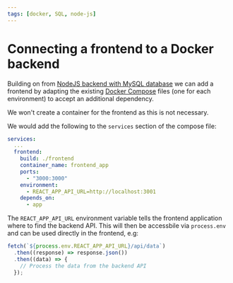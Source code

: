 ```yaml
---
tags: [docker, SQL, node-js]
---
```


# Connecting a frontend to a Docker backend

Building on from
[NodeJS backend with MySQL database](Node_and_MySQL_db.md)
we can add a frontend by adapting the existing
[Docker Compose](Docker_Compose.md) files (one for each
environment) to accept an additional dependency.

We won't create a container for the frontend as this is not necessary.

We would add the following to the `services` section of the compose file:

```yml
services:
  ...
  frontend:
    build: ./frontend
    container_name: frontend_app
    ports:
      - "3000:3000"
    environment:
      - REACT_APP_API_URL=http://localhost:3001
    depends_on:
      - app
```

The `REACT_APP_API_URL` environment variable tells the frontend application
where to find the backend API. This will then be accessbile via `process.env`
and can be used directly in the frontend, e.g:

```js
fetch(`${process.env.REACT_APP_API_URL}/api/data`)
  .then((response) => response.json())
  .then((data) => {
    // Process the data from the backend API
  });
```

